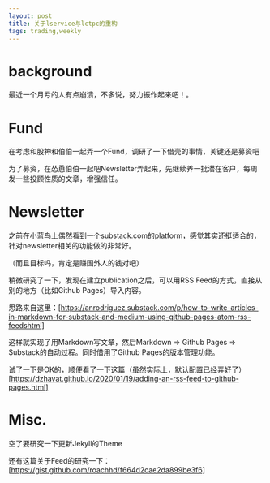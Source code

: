 ```yaml
---
layout: post
title: 关于lservice与lctpc的重构
tags: trading,weekly
---
```


# background

最近一个月亏的人有点崩溃，不多说，努力振作起来吧！。

# Fund

在考虑和股神和伯伯一起弄一个Fund，调研了一下借壳的事情，关键还是募资吧

为了募资，在怂恿伯伯一起吧Newsletter弄起来，先继续养一批潜在客户，每周发一些投顾性质的文章，增强信任。

# Newsletter

之前在小蓝鸟上偶然看到一个substack.com的platform，感觉其实还挺适合的，针对newsletter相关的功能做的非常好。

（而且目标吗，肯定是赚国外人的钱对吧）

稍微研究了一下，发现在建立publication之后，可以用RSS Feed的方式，直接从别的地方（比如Github Pages）导入内容。

思路来自这里：[https://anrodriguez.substack.com/p/how-to-write-articles-in-markdown-for-substack-and-medium-using-github-pages-atom-rss-feedshtml]

这样就实现了用Markdown写文章，然后Markdown => Github Pages => Substack的自动过程。同时借用了Github Pages的版本管理功能。

试了一下是OK的，顺便看了一下这篇（虽然实际上，默认配置已经弄好了）[https://dzhavat.github.io/2020/01/19/adding-an-rss-feed-to-github-pages.html]

# Misc.

空了要研究一下更新Jekyll的Theme

还有这篇关于Feed的研究一下：[https://gist.github.com/roachhd/f664d2cae2da899be3f6]